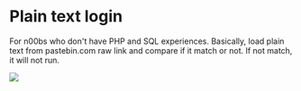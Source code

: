 # Plain text login

For n00bs who don't have PHP and SQL experiences. Basically, load plain text from pastebin.com raw link and compare if it match or not. If not match, it will not run.

![](https://images2.imgbox.com/75/37/4v0ZB0F1_o.gif)
